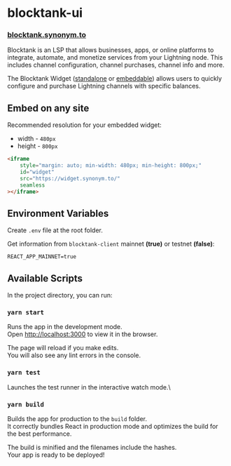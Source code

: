 # blocktank-ui

### [blocktank.synonym.to](https://blocktank.synonym.to/)

Blocktank is an LSP that allows businesses, apps, or online platforms to integrate, automate, and monetize services from your Lightning node. This includes channel configuration, channel purchases, channel info and more.

The Blocktank Widget ([standalone](https://blocktank.synonym.to/) or [embeddable](https://widget.synonym.to/)) allows users to quickly configure and purchase Lightning channels with specific balances.

## Embed on any site

Recommended resolution for your embedded widget:

- width - `480px`
- height - `800px`

```html
<iframe
	style="margin: auto; min-width: 480px; min-height: 800px;"
	id="widget"
	src="https://widget.synonym.to/"
	seamless
></iframe>
```

## Environment Variables

Create `.env` file at the root folder.

Get information from `blocktank-client` mainnet **(true)** or testnet **(false)**:

```
REACT_APP_MAINNET=true
```

## Available Scripts

In the project directory, you can run:

### `yarn start`

Runs the app in the development mode.\
Open [http://localhost:3000](http://localhost:3000) to view it in the browser.

The page will reload if you make edits.\
You will also see any lint errors in the console.

### `yarn test`

Launches the test runner in the interactive watch mode.\

### `yarn build`

Builds the app for production to the `build` folder.\
It correctly bundles React in production mode and optimizes the build for the best performance.

The build is minified and the filenames include the hashes.\
Your app is ready to be deployed!
